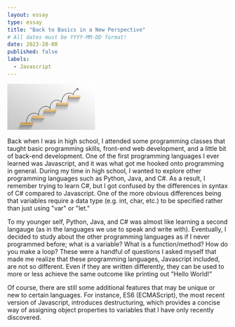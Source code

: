 ```yaml
---
layout: essay
type: essay
title: "Back to Basics in a New Perspective"
# All dates must be YYYY-MM-DD format!
date: 2023-28-08
published: false
labels:
  - Javascript
---
```


<img width="200px" class="rounded float-start pe-4" src="../img/back-to-basics/climbing-steps-upwards.jpeg">

Back when I was in high school, I attended some programming classes that taught basic programming skills, front-end web development, and a little bit of back-end development. One of the first programming languages I ever learned was Javascript, and it was what got me hooked onto programming in general. During my time in high school, I wanted to explore other programming languages such as Python, Java, and C#. As a result, I remember trying to learn C#, but I got confused by the differences in syntax of C# compared to Javascript. One of the more obvious differences being that variables require a data type (e.g. int, char, etc.) to be specified rather than just using "var" or "let."

To my younger self, Python, Java, and C# was almost like learning a second langauge (as in the languages we use to speak and write with). Eventually, I decided to study about the other programming languages as if I never programmed before; what is a variable? What is a function/method? How do you make a loop? These were a handful of questions I asked myself that made me realize that these programming languages, Javascript included, are not so different. Even if they are written differently, they can be used to more or less achieve the same outcome like printing out "Hello World!"

Of course, there are still some additional features that may be unique or new to certain languages. For instance, ES6 (ECMAScript), the most recent version of Javascript, introduces destructuring, which provides a concise way of assigning object properties to variables that I have only recently discovered. 
